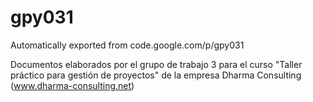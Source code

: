 # gpy031
Automatically exported from code.google.com/p/gpy031

Documentos elaborados por el grupo de trabajo 3 para el curso "Taller práctico para gestión de proyectos" de la empresa Dharma Consulting (www.dharma-consulting.net)
